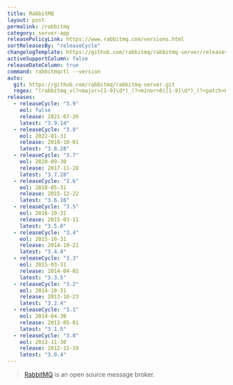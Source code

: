```yaml
---
title: RabbitMQ
layout: post
permalink: /rabbitmq
category: server-app
releasePolicyLink: https://www.rabbitmq.com/versions.html
sortReleasesBy: "releaseCycle"
changelogTemplate: https://github.com/rabbitmq/rabbitmq-server/releases/tag/v__LATEST__
activeSupportColumn: false
releaseDateColumn: true
command: rabbitmqctl --version
auto:
  git: https://github.com/rabbitmq/rabbitmq-server.git
  regex: ^(rabbitmq_v(?<major>[1-9]\d*)_(?<minor>0|[1-9]\d*)_(?<patch>0|[1-9]\d*)|v(?<major>[1-9]\d*)\.(?<minor>0|[1-9]\d*)\.(?<patch>0|[1-9]\d*))$
releases:
  - releaseCycle: "3.9"
    eol: false
    release: 2021-07-26
    latest: "3.9.14"
  - releaseCycle: "3.8"
    eol: 2022-01-31
    release: 2019-10-01
    latest: "3.8.28"
  - releaseCycle: "3.7"
    eol: 2020-09-30
    release: 2017-11-28
    latest: "3.7.28"
  - releaseCycle: "3.6"
    eol: 2018-05-31
    release: 2015-12-22
    latest: "3.6.16"
  - releaseCycle: "3.5"
    eol: 2016-10-31
    release: 2015-03-11
    latest: "3.5.8"
  - releaseCycle: "3.4"
    eol: 2015-10-31
    release: 2014-10-21
    latest: "3.4.4"
  - releaseCycle: "3.3"
    eol: 2015-03-31
    release: 2014-04-02
    latest: "3.3.5"
  - releaseCycle: "3.2"
    eol: 2014-10-31
    release: 2013-10-23
    latest: "3.2.4"
  - releaseCycle: "3.1"
    eol: 2014-04-30
    release: 2013-05-01
    latest: "3.1.5"
  - releaseCycle: "3.0"
    eol: 2013-11-30
    release: 2012-11-19
    latest: "3.0.4"
---
```


> [RabbitMQ](https://www.rabbitmq.com/) is an open source message broker.
